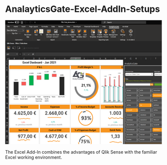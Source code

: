 # AnalayticsGate-Excel-AddIn-Setups

<img src="https://github.com/AnalyticsGate/AGE-AddIn-Setups/blob/main/images/AGImage.png" alt="AnalayticsGate" height="400px">

The Excel Add-In combines the advantages of Qlik Sense with the familiar Excel working environment.
